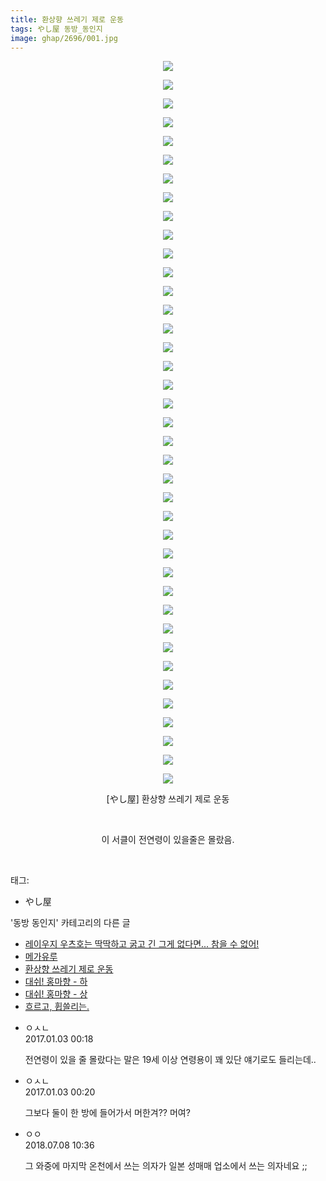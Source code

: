 ```yaml
---
title: 환상향 쓰레기 제로 운동
tags: やし屋 동방_동인지
image: ghap/2696/001.jpg
---
```

<div class="article">
<p style="text-align: center; clear: none; float: none;"><img src="{{ site.nasurl }}/ghap/2696/001.jpg"/></p>
<p style="text-align: center; clear: none; float: none;"><img src="{{ site.nasurl }}/ghap/2696/002.jpg"/></p>
<p style="text-align: center; clear: none; float: none;"><img src="{{ site.nasurl }}/ghap/2696/003.jpg"/></p>
<p style="text-align: center; clear: none; float: none;"><img src="{{ site.nasurl }}/ghap/2696/004.jpg"/></p>
<p style="text-align: center; clear: none; float: none;"><img src="{{ site.nasurl }}/ghap/2696/005.jpg"/></p>
<p style="text-align: center; clear: none; float: none;"><img src="{{ site.nasurl }}/ghap/2696/006.jpg"/></p>
<p style="text-align: center; clear: none; float: none;"><img src="{{ site.nasurl }}/ghap/2696/007.jpg"/></p>
<p style="text-align: center; clear: none; float: none;"><img src="{{ site.nasurl }}/ghap/2696/008.jpg"/></p>
<p style="text-align: center; clear: none; float: none;"><img src="{{ site.nasurl }}/ghap/2696/009.jpg"/></p>
<p style="text-align: center; clear: none; float: none;"><img src="{{ site.nasurl }}/ghap/2696/010.jpg"/></p>
<p style="text-align: center; clear: none; float: none;"><img src="{{ site.nasurl }}/ghap/2696/011.jpg"/></p>
<p style="text-align: center; clear: none; float: none;"><img src="{{ site.nasurl }}/ghap/2696/012.jpg"/></p>
<p style="text-align: center; clear: none; float: none;"><img src="{{ site.nasurl }}/ghap/2696/013.jpg"/></p>
<p style="text-align: center; clear: none; float: none;"><img src="{{ site.nasurl }}/ghap/2696/014.jpg"/></p>
<p style="text-align: center; clear: none; float: none;"><img src="{{ site.nasurl }}/ghap/2696/015.jpg"/></p>
<p style="text-align: center; clear: none; float: none;"><img src="{{ site.nasurl }}/ghap/2696/016.jpg"/></p>
<p style="text-align: center; clear: none; float: none;"><img src="{{ site.nasurl }}/ghap/2696/017.jpg"/></p>
<p style="text-align: center; clear: none; float: none;"><img src="{{ site.nasurl }}/ghap/2696/018.jpg"/></p>
<p style="text-align: center; clear: none; float: none;"><img src="{{ site.nasurl }}/ghap/2696/019.jpg"/></p>
<p style="text-align: center; clear: none; float: none;"><img src="{{ site.nasurl }}/ghap/2696/020.jpg"/></p>
<p style="text-align: center; clear: none; float: none;"><img src="{{ site.nasurl }}/ghap/2696/021.jpg"/></p>
<p style="text-align: center; clear: none; float: none;"><img src="{{ site.nasurl }}/ghap/2696/022.jpg"/></p>
<p style="text-align: center; clear: none; float: none;"><img src="{{ site.nasurl }}/ghap/2696/023.jpg"/></p>
<p style="text-align: center; clear: none; float: none;"><img src="{{ site.nasurl }}/ghap/2696/024.jpg"/></p>
<p style="text-align: center; clear: none; float: none;"><img src="{{ site.nasurl }}/ghap/2696/025.jpg"/></p>
<p style="text-align: center; clear: none; float: none;"><img src="{{ site.nasurl }}/ghap/2696/026.jpg"/></p>
<p style="text-align: center; clear: none; float: none;"><img src="{{ site.nasurl }}/ghap/2696/027.jpg"/></p>
<p style="text-align: center; clear: none; float: none;"><img src="{{ site.nasurl }}/ghap/2696/028.jpg"/></p>
<p style="text-align: center; clear: none; float: none;"><img src="{{ site.nasurl }}/ghap/2696/029.jpg"/></p>
<p style="text-align: center; clear: none; float: none;"><img src="{{ site.nasurl }}/ghap/2696/030.jpg"/></p>
<p style="text-align: center; clear: none; float: none;"><img src="{{ site.nasurl }}/ghap/2696/031.jpg"/></p>
<p style="text-align: center; clear: none; float: none;"><img src="{{ site.nasurl }}/ghap/2696/032.jpg"/></p>
<p style="text-align: center; clear: none; float: none;"><img src="{{ site.nasurl }}/ghap/2696/033.jpg"/></p>
<p style="text-align: center; clear: none; float: none;"><img src="{{ site.nasurl }}/ghap/2696/034.jpg"/></p>
<p style="text-align: center; clear: none; float: none;"><img src="{{ site.nasurl }}/ghap/2696/035.jpg"/></p>
<p style="text-align: center; clear: none; float: none;"><img src="{{ site.nasurl }}/ghap/2696/036.jpg"/></p>
<p style="text-align: center; clear: none; float: none;"><img src="{{ site.nasurl }}/ghap/2696/037.jpg"/></p>
<p style="text-align: center; clear: none; float: none;"><img src="{{ site.nasurl }}/ghap/2696/038.jpg"/></p>
<p style="text-align: center; clear: none; float: none;"><img src="{{ site.nasurl }}/ghap/2696/039.jpg"/></p>
<p style="text-align: center; clear: none; float: none;">[やし屋] 환상향 쓰레기 제로 운동</p>
<p style="text-align: center; clear: none; float: none;"><br/></p>
<p style="text-align: center; clear: none; float: none;">이 서클이 전연령이 있을줄은 몰랐음.</p>
<p><br/></p>
</div><div class="tagTrail">
<p>태그: </p>
<ul>
<li>やし屋</li>
</ul>
</div><div class="another">
<p>'동방 동인지' 카테고리의 다른 글</p>
<ul>
<li><a href="/2016-10-30-ghap_2698">레이우지 우츠호는 딱딱하고 굵고 긴 그게 없다면... 참을 수 없어!</a></li>
<li><a href="/2016-10-30-ghap_2697">메가유루</a></li>
<li><a href="/2016-10-30-ghap_2696">환상향 쓰레기 제로 운동</a></li>
<li><a href="/2016-10-30-ghap_2695">대쉬! 홍마향 - 하</a></li>
<li><a href="/2016-10-30-ghap_2694">대쉬! 홍마향 - 상</a></li>
<li><a href="/2016-10-30-ghap_2693">흐르고, 휩쓸리는.</a></li>
</ul>
</div><div class="cb_module cb_fluid">
<div class="cb_wrt cb_profile">
<div class="comment">
<ul>
<li class="cb_thumb_off" id="comment14882051">
<div class="cb_comment_area">
<div class="cb_info_area">
<div class="cb_section">
<span class="cb_nick_name">ㅇㅅㄴ</span>
</div>
<div class="cb_section">
<span class="cb_date">2017.01.03 00:18 </span>
</div>
</div>
<div class="cb_dsc_comment">
<p class="cb_dsc">
											전연령이 있을 줄 몰랐다는 말은 19세 이상 연령용이 꽤 있단 얘기로도 들리는데.. 
										</p>
</div>
</div></li>
<li class="cb_thumb_off" id="comment14882052">
<div class="cb_comment_area">
<div class="cb_info_area">
<div class="cb_section">
<span class="cb_nick_name">ㅇㅅㄴ</span>
</div>
<div class="cb_section">
<span class="cb_date">2017.01.03 00:20 </span>
</div>
</div>
<div class="cb_dsc_comment">
<p class="cb_dsc">
											그보다 둘이 한 방에 들어가서 머한겨?? 머여?
										</p>
</div>
</div></li>
<li class="cb_thumb_off" id="comment15282231">
<div class="cb_comment_area">
<div class="cb_info_area">
<div class="cb_section">
<span class="cb_nick_name">ㅇㅇ</span>
</div>
<div class="cb_section">
<span class="cb_date">2018.07.08 10:36 </span>
</div>
</div>
<div class="cb_dsc_comment">
<p class="cb_dsc">
											그 와중에 마지막 온천에서 쓰는 의자가 일본 성매매 업소에서 쓰는 의자네요 ;;
										</p>
</div>
</div></li>
</ul>
</div>
</div><!-- commentList close -->
</div>